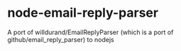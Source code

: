 # node-email-reply-parser
A port of willdurand/EmailReplyParser (which is a port of github/email_reply_parser) to nodejs
